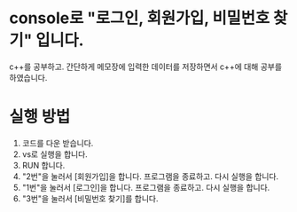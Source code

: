 # console로 "로그인, 회원가입, 비밀번호 찾기" 입니다.
c++를 공부하고.
간단하게 메모장에 입력한 데이터를 저장하면서 
c++에 대해 공부를 하였습니다.

# 실행 방법
1. 코드를 다운 받습니다.
2. vs로 실행을 합니다.
3. RUN 합니다.
4. "2번"을 눌러서 [회원가입]을 합니다.
    프로그램을 종료하고. 다시 실행을 합니다.
5. "1번"을 눌러서 [로그인]을 합니다.
   프로그램을 종료하고. 다시 실행을 합니다.
6. "3번"을 눌러서 [비밀번호 찾기]를 합니다.
